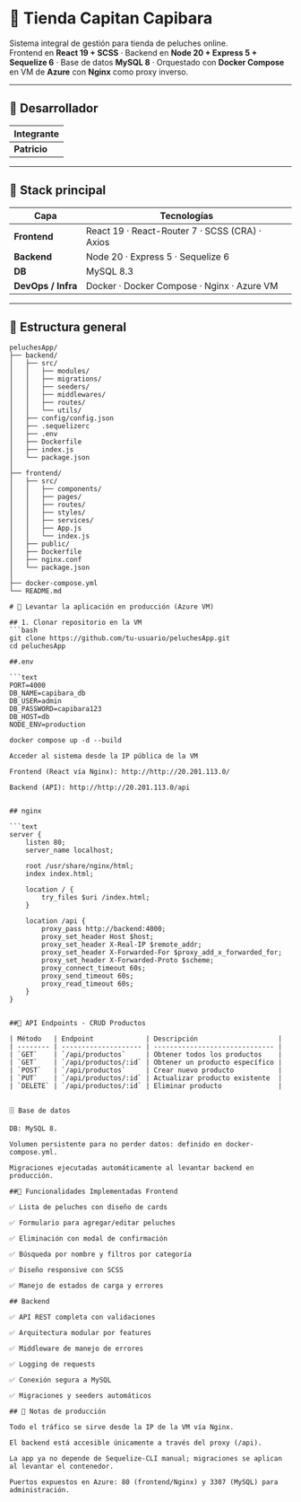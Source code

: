 # 🧸 Tienda Capitan Capibara
Sistema integral de gestión para tienda de peluches online.  
Frontend en **React 19 + SCSS** · Backend en **Node 20 + Express 5 + Sequelize 6** · Base de datos **MySQL 8** · Orquestado con **Docker Compose** en VM de **Azure** con **Nginx** como proxy inverso.

---

## 👤 Desarrollador
| Integrante |
|------------|
| **Patricio** |

---

## 🚀 Stack principal
| Capa | Tecnologías |
|------|-------------|
| **Frontend** | React 19 · React-Router 7 · SCSS (CRA) · Axios |
| **Backend** | Node 20 · Express 5 · Sequelize 6 |
| **DB** | MySQL 8.3 |
| **DevOps / Infra** | Docker · Docker Compose · Nginx · Azure VM |

---

## 📁 Estructura general
```text
peluchesApp/
├── backend/
│   ├── src/
│   │   ├── modules/
│   │   ├── migrations/
│   │   ├── seeders/
│   │   ├── middlewares/
│   │   ├── routes/
│   │   └── utils/
│   ├── config/config.json
│   ├── .sequelizerc
│   ├── .env
│   ├── Dockerfile
│   ├── index.js
│   └── package.json
│
├── frontend/
│   ├── src/
│   │   ├── components/
│   │   ├── pages/
│   │   ├── routes/
│   │   ├── styles/
│   │   ├── services/
│   │   ├── App.js
│   │   └── index.js
│   ├── public/
│   ├── Dockerfile
│   ├── nginx.conf
│   └── package.json
│
├── docker-compose.yml
└── README.md

# 🐳 Levantar la aplicación en producción (Azure VM)

## 1. Clonar repositorio en la VM
```bash
git clone https://github.com/tu-usuario/peluchesApp.git
cd peluchesApp

##.env

```text
PORT=4000
DB_NAME=capibara_db
DB_USER=admin
DB_PASSWORD=capibara123
DB_HOST=db
NODE_ENV=production

docker compose up -d --build

Acceder al sistema desde la IP pública de la VM

Frontend (React vía Nginx): http://http://20.201.113.0/

Backend (API): http://http://20.201.113.0/api


## nginx

```text
server {
    listen 80;
    server_name localhost;

    root /usr/share/nginx/html;
    index index.html;

    location / {
        try_files $uri /index.html;
    }

    location /api {
        proxy_pass http://backend:4000;
        proxy_set_header Host $host;
        proxy_set_header X-Real-IP $remote_addr;
        proxy_set_header X-Forwarded-For $proxy_add_x_forwarded_for;
        proxy_set_header X-Forwarded-Proto $scheme;
        proxy_connect_timeout 60s;
        proxy_send_timeout 60s;
        proxy_read_timeout 60s;
    }
}


##🔗 API Endpoints - CRUD Productos

| Método   | Endpoint             | Descripción                    |
| -------- | -------------------- | ------------------------------ |
| `GET`    | `/api/productos`     | Obtener todos los productos    |
| `GET`    | `/api/productos/:id` | Obtener un producto específico |
| `POST`   | `/api/productos`     | Crear nuevo producto           |
| `PUT`    | `/api/productos/:id` | Actualizar producto existente  |
| `DELETE` | `/api/productos/:id` | Eliminar producto              |


🗄️ Base de datos

DB: MySQL 8.

Volumen persistente para no perder datos: definido en docker-compose.yml.

Migraciones ejecutadas automáticamente al levantar backend en producción.

##🎯 Funcionalidades Implementadas Frontend

✅ Lista de peluches con diseño de cards

✅ Formulario para agregar/editar peluches

✅ Eliminación con modal de confirmación

✅ Búsqueda por nombre y filtros por categoría

✅ Diseño responsive con SCSS

✅ Manejo de estados de carga y errores

## Backend

✅ API REST completa con validaciones

✅ Arquitectura modular por features

✅ Middleware de manejo de errores

✅ Logging de requests

✅ Conexión segura a MySQL

✅ Migraciones y seeders automáticos

## 📌 Notas de producción

Todo el tráfico se sirve desde la IP de la VM vía Nginx.

El backend está accesible únicamente a través del proxy (/api).

La app ya no depende de Sequelize-CLI manual; migraciones se aplican al levantar el contenedor.

Puertos expuestos en Azure: 80 (frontend/Nginx) y 3307 (MySQL) para administración.
